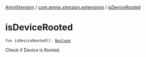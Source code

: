 [AmniXtension](../index.md) / [com.amnix.xtension.extensions](index.md) / [isDeviceRooted](./is-device-rooted.md)

# isDeviceRooted

`fun isDeviceRooted(): `[`Boolean`](https://kotlinlang.org/api/latest/jvm/stdlib/kotlin/-boolean/index.html)

Check if Device is Rooted.

